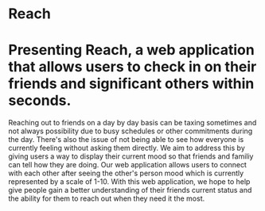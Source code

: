 # Reach

# Presenting Reach, a web application that allows users to check in on their friends and significant others within seconds.
Reaching out to friends on a day by day basis can be taxing sometimes and not always possibility due to busy schedules or other commitments during the day. There's also the issue of not being able to see how everyone is currently feeling without asking them directly. We aim to address this by giving users a way to display their current mood so that friends and familiy can tell how they are doing. Our web application allows users to connect with each other after seeing the other's person mood which is currently represented by a scale of 1-10. With this web application, we hope to help give people gain a better understanding of their friends current status and the ability for them to reach out when they need it the most.